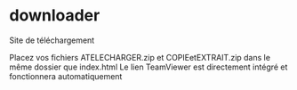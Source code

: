 # downloader
Site de téléchargement

Placez vos fichiers ATELECHARGER.zip et COPIEetEXTRAIT.zip dans le même dossier que index.html
Le lien TeamViewer est directement intégré et fonctionnera automatiquement
